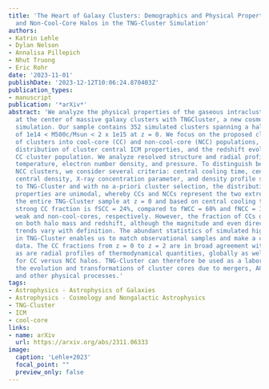 ```yaml
---
title: 'The Heart of Galaxy Clusters: Demographics and Physical Properties of Cool-Core
  and Non-Cool-Core Halos in the TNG-Cluster Simulation'
authors:
- Katrin Lehle
- Dylan Nelson
- Annalisa Pillepich
- Nhut Truong
- Eric Rohr
date: '2023-11-01'
publishDate: '2023-12-12T10:06:24.870403Z'
publication_types:
- manuscript
publication: '*arXiv*'
abstract: 'We analyze the physical properties of the gaseous intracluster medium (ICM)
  at the center of massive galaxy clusters with TNGCluster, a new cosmological magnetohydrodynamical
  simulation. Our sample contains 352 simulated clusters spanning a halo mass range
  of 1e14 < M500c/Msun < 2 x 1e15 at z = 0. We focus on the proposed classification
  of clusters into cool-core (CC) and non-cool-core (NCC) populations, the z = 0
  distribution of cluster central ICM properties, and the redshift evolution of the
  CC cluster population. We analyze resolved structure and radial profiles of entropy,
  temperature, electron number density, and pressure. To distinguish between CC and
  NCC clusters, we consider several criteria: central cooling time, central entropy,
  central density, X-ray concentration parameter, and density profile slope. According
  to TNG-Cluster and with no a-priori cluster selection, the distributions of these
  properties are unimodal, whereby CCs and NCCs represent the two extremes. Across
  the entire TNG-Cluster sample at z = 0 and based on central cooling time, the
  strong CC fraction is fSCC = 24%, compared to fWCC = 60% and fNCC = 16% for
  weak and non-cool-cores, respectively. However, the fraction of CCs depends strongly
  on both halo mass and redshift, although the magnitude and even direction of the
  trends vary with definition. The abundant statistics of simulated high-mass clusters
  in TNG-Cluster enables us to match observational samples and make a comparison with
  data. The CC fractions from z = 0 to z = 2 are in broad agreement with observations,
  as are radial profiles of thermodynamical quantities, globally as well as split
  for CC versus NCC halos. TNG-Cluster can therefore be used as a laboratory to study
  the evolution and transformations of cluster cores due to mergers, AGN feedback,
  and other physical processes.'
tags:
- Astrophysics - Astrophysics of Galaxies
- Astrophysics - Cosmology and Nongalactic Astrophysics
- TNG-Cluster
- ICM
- cool-core
links:
- name: arXiv
  url: https://arxiv.org/abs/2311.06333
image:
  caption: 'Lehle+2023'
  focal_point: ""
  preview_only: false
---
```

